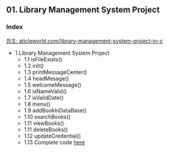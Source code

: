 
## 01. Library Management System Project
### Index
[참조: aticleworld.com/library-management-system-project-in-c](https://aticleworld.com/library-management-system-project-in-c/)
* 1.Library Management System Project
  *  1.1 isFileExists()
  *  1.2 init()
  *  1.3 printMessageCenter()
  *  1.4 headMesage()
  *  1.5 welcomeMessage()
  *  1.6 isNameValid()
  *  1.7 isValidDate()
  *  1.8 menu()
  *  1.9 addBookInDataBase()
  *  1.10 searchBooks()
  *  1.11 viewBooks()
  *  1.11 deleteBooks()
  *  1.12 updateCredential()
  *  1.13 Complete code [here]()
